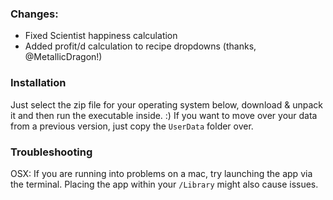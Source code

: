 ### Changes:
- Fixed Scientist happiness calculation
- Added profit/d calculation to recipe dropdowns (thanks, @MetallicDragon!)

### Installation
Just select the zip file for your operating system below, download & unpack it and then run the executable inside. :)
If you want to move over your data from a previous version, just copy the `UserData` folder over.

### Troubleshooting
OSX: If you are running into problems on a mac, try launching the app via the terminal. Placing the app within your `/Library` might also cause issues.